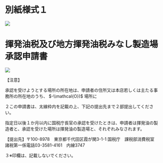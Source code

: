 # 別紙様式１

![](https://www.nta.go.jp/tmp/f8d46d08-7207-4d8a-9bde-a948214bb4f3/images/6673446d612cbc3dbc3264483150e66ac89a0d7adb8b3d3c3fbbce01f7f5ac9c.jpg)

# 揮発油税及び地方揮発油税みなし製造場承認申請書

![](https://www.nta.go.jp/tmp/f8d46d08-7207-4d8a-9bde-a948214bb4f3/images/162e5358ae37b88e0002eb40ebdc22f6ce2a315eb4758f2faefcc5999049af70.jpg)

【注意】

承認を受けようとする場所の所在地は、申請者の住所又は本店若しくは主たる事務所の所在地のうち、 $-\\mathcal{O})$ 場所に

２この申請書は、太線枠内を記載の上、下記の提出先まで２部提出してください。

指定日以後１か月以内に国税庁長官の承認を受けたときは、申請者は揮発油の製造者と、承認を受けた場所は揮発油の製造場と、それぞれみなされます。

【提出先】〒100-8978　東京都千代田区霞が関3-1-1 国税庁　課税部消費税室　諸税第一係電話03-3581-4161　内線3747

３※印欄は、記載しないでください。